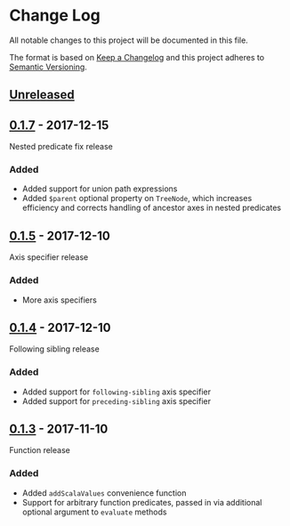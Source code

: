 # Change Log

All notable changes to this project will be documented in this file.

The format is based on [Keep a Changelog](http://keepachangelog.com/)
and this project adheres to [Semantic Versioning](http://semver.org/).

## [Unreleased][]

[Unreleased]: https://github.com/atomist/tree-path-ts/compare/0.1.5...HEAD

## [0.1.7][] - 2017-12-15

Nested predicate fix release

[0.1.7]: https://github.com/atomist/tree-path-ts/tree/0.1.7

### Added

-   Added support for union path expressions
-   Added `$parent` optional property on `TreeNode`, which increases
efficiency and corrects handling of ancestor axes in nested predicates

## [0.1.5][] - 2017-12-10

Axis specifier release

[0.1.5]: https://github.com/atomist/tree-path-ts/tree/0.1.5

### Added

-   More axis specifiers

## [0.1.4][] - 2017-12-10

Following sibling release

[0.1.4]: https://github.com/atomist/tree-path-ts/tree/0.1.4

### Added

-   Added support for `following-sibling` axis specifier
-   Added support for `preceding-sibling` axis specifier


## [0.1.3][] - 2017-11-10

Function release

[0.1.3]: https://github.com/atomist/tree-path-ts/tree/0.1.3

### Added

-   Added `addScalaValues` convenience function
-   Support for arbitrary function predicates, passed in via additional optional argument to `evaluate` methods
